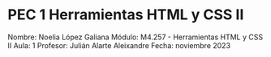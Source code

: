 # PEC 1 Herramientas HTML y CSS II 

Nombre: Noelia López Galiana
Módulo:  M4.257 - Herramientas HTML y CSS II
Aula: 1 
Profesor: Julián Alarte Aleixandre
Fecha: noviembre 2023

